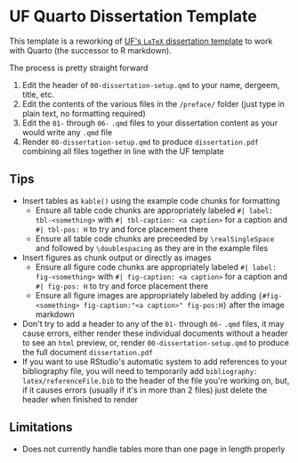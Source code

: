 # UF Quarto Dissertation Template

This template is a reworking of [UF's `LaTeX` dissertation template](https://it.ufl.edu/helpdesk/graduate-resources/ms-word--latex-templates/) to work with Quarto (the successor to R markdown).

The process is pretty straight forward

1. Edit the header of `00-dissertation-setup.qmd` to your name, dergeem, title, etc.
2. Edit the contents of the various files in the `/preface/` folder (just type in plain text, no formatting required)
3. Edit the `01-` through `06-` `.qmd` files to your dissertation content as your would write any `.qmd` file
4. Render `00-dissertation-setup.qmd` to produce `dissertation.pdf` combining all files together in line with the UF template

## Tips

- Insert tables as `kable()` using the example code chunks for formatting
  - Ensure all table code chunks are appropriately labeled `#| label: tbl-<something>` with `#| tbl-caption: <a caption>` for a caption and `#| tbl-pos: H`  to try and force placement there
  - Ensure all table code chunks are preceeded by `\realSingleSpace` and followed by `\doublespacing` as they are in the example files
- Insert figures as chunk output or directly as images
  - Ensure all figure code chunks are appropriately labeled `#| label: fig-<something>` with `#| fig-caption: <a caption>` for a caption and `#| fig-pos: H`  to try and force placement there
  - Ensure all figure images are appropriately labeled by adding `{#fig-<something> fig-caption:"<a caption>" fig-pos:H}` after the image markdown
- Don't try to add a header to any of the `01-` through `06-` `.qmd` files, it may cause errors, either render these individual documents without a header to see an `html` preview, or, render `00-dissertation-setup.qmd` to produce the full document `dissertation.pdf`
- If you want to use RStudio's automatic system to add references to your bibliography file, you will need to temporarily add `bibliography: latex/referenceFile.bib` to the header of the file you're working on, but, if it causes errors (usually if it's in more than 2 files) just delete the header when finished to render

## Limitations

- Does not currently handle tables more than one page in length properly
